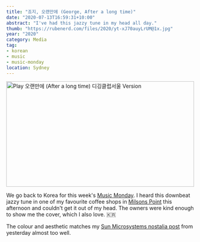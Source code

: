 ```yaml
---
title: "죠지, 오랜만에 (George, After a long time)"
date: "2020-07-13T16:59:31+10:00"
abstract: "I've had this jazzy tune in my head all day."
thumb: "https://rubenerd.com/files/2020/yt-xJ70auyLrUM@1x.jpg"
year: "2020"
category: Media
tag:
- korean
- music
- music-monday
location: Sydney
---
```

<p><a href="https://www.youtube.com/watch?v=xJ70auyLrUM" title="Play 오랜만에 (After a long time) 디깅클럽서울 Version"><img src="https://rubenerd.com/files/2020/yt-xJ70auyLrUM@1x.jpg" srcset="https://rubenerd.com/files/2020/yt-xJ70auyLrUM@1x.jpg 1x, https://rubenerd.com/files/2020/yt-xJ70auyLrUM@2x.jpg 2x" alt="Play 오랜만에 (After a long time) 디깅클럽서울 Version" style="width:500px;height:281px;" /></a></p>

We go back to Korea for this week's [Music Monday](https://rubenerd.com/tag/). I heard this downbeat jazzy tune in one of my favourite coffee shops in [Milsons Point](https://www.openstreetmap.org/search?query=milson%27s%20point#map=16/-33.8468/151.2111) this afternoon and couldn't get it out of my head. The owners were kind enough to show me the cover, which I also love. 🇰🇷

The colour and aesthetic matches my [Sun Microsystems nostalia post](https://rubeerd.com/andranig-vartanian-on-solaris-with-more-nostalgia/) from yesterday almost too well.

